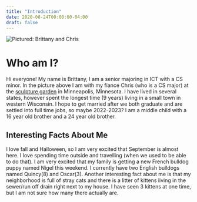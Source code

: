 ```yaml
---
title: "Introduction"
date: 2020-08-24T00:00:00-04:00
draft: false
---
```

![Pictured: Brittany and Chris](https://wizardly-blackwell-9d110c.netlify.app/bc1.jpg)

# Who am I?
Hi everyone! My name is Brittany, I am a senior majoring in ICT with a CS minor. In the picture above I am with my fiance Chris (who is a CS major) at the [sculpture garden](https://walkerart.org/visit/garden) in Minneapolis, Minnesota. I have lived in several states, however spent the longest time (9 years) living in a small town in western Wisconsin. I hope to get married after we both graduate and are settled into full time jobs, so maybe 2022-2023? I am a middle child with a 16 year old brother and a 24 year old brother. 

## Interesting Facts About Me
I love fall and Halloween, so I am very excited that September is almost here. I love spending time outside and travelling (when we used to be able to do that). I am very excited that my family is getting a new French bulldog puppy named Nigel this weekend. I currently have two English bulldogs named Quincy(8) and Oscar(3). Another interesting fact about me is that my neighborhood is full of stray cats and there is a litter of kittens living in the sewer/run off drain right next to my house. I have seen 3 kittens at one time, but I am not sure how many there actually are.
